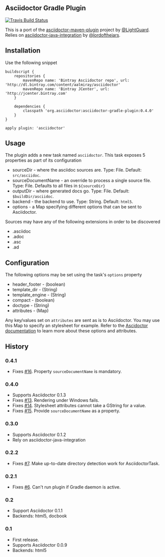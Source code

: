 Asciidoctor Gradle Plugin
-------------------------

[![Travis Build Status](https://travis-ci.org/asciidoctor/asciidoctor-gradle-plugin.png?branch=master)](https://travis-ci.org/asciidoctor/asciidoctor-gradle-plugin)

This is a port of the [asciidoctor-maven-plugin][1] project by [@LightGuard][2]. Relies on [asciidoctor-java-integration][3] by [@lordofthejars][4].

Installation
------------

Use the following snippet

    buildscript {
        repositories {
            mavenRepo name: 'Bintray Asciidoctor repo', url: 'http://dl.bintray.com/content/aalmiray/asciidoctor'
            mavenRepo name: 'Bintray JCenter', url: 'http://jcenter.bintray.com'
        }

        dependencies {
            classpath 'org.asciidoctor:asciidoctor-gradle-plugin:0.4.0'
        }
    }

    apply plugin: 'asciidoctor'


Usage
-----

The plugin adds a new task named `asciidoctor`. This task exposes 5 properties as part of its configuration

 * sourceDir - where the asciidoc sources are. Type: File. Default: `src/asciidoc`.
 * sourceDocumentName - an override to process a single source file. Type: File. Defaults to all files in `${sourceDir}`
 * outputDir - where generated docs go. Type: File. Default: `$buildDir/asciidoc`.
 * backend - the backend to use. Type: String. Default: `html5`.
 * options - a Map specifying different options that can be sent to Asciidoctor.
 
Sources may have any of the following extensions in order to be discovered

 * .asciidoc
 * .adoc
 * .asc
 * .ad

Configuration
-------------

The following options may be set using the task's `options` property

 * header_footer - (boolean)
 * template_dir - (String)
 * template_engine - (String)
 * compact - (boolean)
 * doctype - (String)
 * attributes - (Map)

Any key/values set on `attributes` are sent as is to Asciidoctor. You may use this Map to specify an stylesheet for example.
Refer to the [Ascidoctor documentation][asciidoctor_docs] to learn more about these options and attributes.

History
-------

### 0.4.1

 * Fixes [#16][issue_16]. Property `sourceDocumentName` is mandatory.

### 0.4.0

 * Supports Asciidoctor 0.1.3
 * Fixes [#13][issue_13]. Rendering under Windows fails.
 * Fixes [#14][issue_14]. Stylesheet attributes cannot take a GString for a value.
 * Fixes [#15][issue_15]. Provide `sourceDocumentName` as a property.

### 0.3.0

 * Supports Asciidoctor 0.1.2
 * Rely on asciidoctor-java-integration

### 0.2.2

 * Fixes [#7][issue_7]. Make up-to-date directory detection work for AsciidoctorTask.

### 0.2.1

 * Fixes [#6][issue_6]. Can't run plugin if Gradle daemon is active.

### 0.2

 * Support Asciidoctor 0.1.1
 * Backends: html5, docbook

### 0.1

 * First release.
 * Supports Asciidoctor 0.0.9
 * Backends: html5

[1]: https://github.com/asciidoctor/asciidoctor-maven-plugin
[2]: https://github.com/LightGuard
[3]: https://github.com/asciidoctor/asciidoctor-java-integration
[4]: https://github.com/lordofthejars
[issue_6]: https://github.com/asciidoctor/asciidoctor-gradle-plugin/pull/6
[issue_7]: https://github.com/asciidoctor/asciidoctor-gradle-plugin/pull/7
[issue_13]: https://github.com/asciidoctor/asciidoctor-gradle-plugin/issues/13
[issue_14]: https://github.com/asciidoctor/asciidoctor-gradle-plugin/issues/14
[issue_15]: https://github.com/asciidoctor/asciidoctor-gradle-plugin/issues/15
[issue_16]: https://github.com/asciidoctor/asciidoctor-gradle-plugin/issues/16
[asciidoctor_docs]: http://asciidoctor.org/docs/
